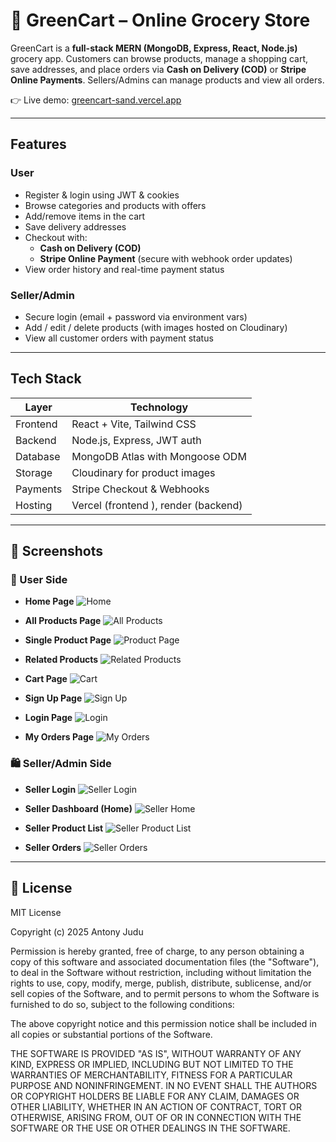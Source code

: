 # 🛒 GreenCart – Online Grocery Store

GreenCart is a **full-stack MERN (MongoDB, Express, React, Node.js)** grocery app. Customers can browse products, manage a shopping cart, save addresses, and place orders via **Cash on Delivery (COD)** or **Stripe Online Payments**. Sellers/Admins can manage products and view all orders.

👉 Live demo: [greencart-sand.vercel.app](https://greencart-sand.vercel.app)

---

##  Features

###  User
- Register & login using JWT & cookies
- Browse categories and products with offers
- Add/remove items in the cart
- Save delivery addresses
- Checkout with:
  - **Cash on Delivery (COD)**
  - **Stripe Online Payment** (secure with webhook order updates)
- View order history and real-time payment status

###  Seller/Admin
- Secure login (email + password via environment vars)
- Add / edit / delete products (with images hosted on Cloudinary)
- View all customer orders with payment status

---

##  Tech Stack

| Layer      | Technology                          |
|------------|--------------------------------------|
| Frontend   | React + Vite, Tailwind CSS           |
| Backend    | Node.js, Express, JWT auth           |
| Database   | MongoDB Atlas with Mongoose ODM      |
| Storage    | Cloudinary for product images        |
| Payments   | Stripe Checkout & Webhooks           |
| Hosting    | Vercel (frontend ), render (backend) |

---
## 📸 Screenshots

### 👤 User Side
- **Home Page**
  ![Home](./client/src/assets/Home.JPG)

- **All Products Page**
  ![All Products](./client/src/assets/all-products_page.JPG)

- **Single Product Page**
  ![Product Page](./client/src/assets/product_page.JPG)

- **Related Products**
  ![Related Products](./client/src/assets/related-product_page.JPG)

- **Cart Page**
  ![Cart](./client/src/assets/cart_page.JPG)

- **Sign Up Page**
  ![Sign Up](./client/src/assets/sign-up_page.JPG)

- **Login Page**
  ![Login](./client/src/assets/login_page.JPG)

- **My Orders Page**
  ![My Orders](./client/src/assets/my-orders_page.JPG)


### 🛍️ Seller/Admin Side
- **Seller Login**
  ![Seller Login](./client/src/assets/seller-login_page.JPG)

- **Seller Dashboard (Home)**
  ![Seller Home](./client/src/assets/seller-home_page.JPG)

- **Seller Product List**
  ![Seller Product List](./client/src/assets/seller-productlist_page.JPG)

- **Seller Orders**
  ![Seller Orders](./client/src/assets/seller-orders_page.JPG)

---

## 📜 License

MIT License

Copyright (c) 2025 Antony Judu

Permission is hereby granted, free of charge, to any person obtaining a copy
of this software and associated documentation files (the "Software"), to deal
in the Software without restriction, including without limitation the rights
to use, copy, modify, merge, publish, distribute, sublicense, and/or sell
copies of the Software, and to permit persons to whom the Software is
furnished to do so, subject to the following conditions:

The above copyright notice and this permission notice shall be included in
all copies or substantial portions of the Software.

THE SOFTWARE IS PROVIDED "AS IS", WITHOUT WARRANTY OF ANY KIND, EXPRESS OR
IMPLIED, INCLUDING BUT NOT LIMITED TO THE WARRANTIES OF MERCHANTABILITY,
FITNESS FOR A PARTICULAR PURPOSE AND NONINFRINGEMENT. IN NO EVENT SHALL THE
AUTHORS OR COPYRIGHT HOLDERS BE LIABLE FOR ANY CLAIM, DAMAGES OR OTHER
LIABILITY, WHETHER IN AN ACTION OF CONTRACT, TORT OR OTHERWISE, ARISING FROM,
OUT OF OR IN CONNECTION WITH THE SOFTWARE OR THE USE OR OTHER DEALINGS IN
THE SOFTWARE.
